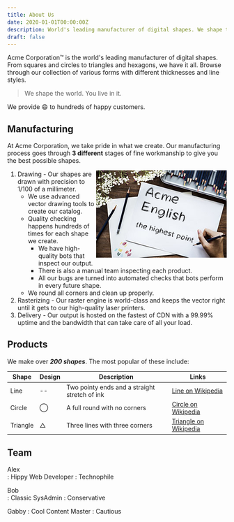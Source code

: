 ```yaml
---
title: About Us
date: 2020-01-01T00:00:00Z
description: World's leading manufacturer of digital shapes. We shape the world. You live in it.
draft: false
---
```


Acme Corporation&trade; is the world's leading manufacturer of digital shapes. From squares and circles to triangles and hexagons, we have it all. Browse through our collection of various forms with different thicknesses and line styles.

> We shape the world. You live in it.

We provide :smile: to hundreds of happy customers.

## Manufacturing

At Acme Corporation, we take pride in what we create. Our manufacturing process goes through **3 different** stages of fine workmanship to give you the best possible shapes.

<img style="float: right" src="../image/draw.jpeg" />

1. Drawing - Our shapes are drawn with precision to 1/100 of a millimeter.
   - We use advanced vector drawing tools to create our catalog.
   - Quality checking happens hundreds of times for each shape we create.
     - We have high-quality bots that inspect our output.
     - There is also a manual team inspecting each product.
     - All our bugs are turned into automated checks that bots perform in every future shape.
   - We round all corners and clean up properly.
2. Rasterizing - Our raster engine is world-class and keeps the vector right until it gets to our high-quality laser printers.
3. Delivery - Our output is hosted on the fastest of CDN with a 99.99% uptime and the bandwidth that can take care of all your load.

## Products

We make over **_200 shapes_**. The most popular of these include:

| Shape    | Design  | Description                                   | Links                                                                |
| -------- | ------- | --------------------------------------------- | -------------------------------------------------------------------- |
| Line     | --      | Two pointy ends and a straight stretch of ink | [Line on Wikipedia](<https://en.wikipedia.org/wiki/Line_(geometry)>) |
| Circle   | &#8413; | A full round with no corners                  | [Circle on Wikipedia](https://en.wikipedia.org/wiki/Circle)          |
| Triangle | &#9651; | Three lines with three corners                | [Triangle on Wikipedia](https://en.wikipedia.org/wiki/Triangle)      |

## Team

Alex  
: Hippy Web Developer
: Technophile

Bob  
: Classic SysAdmin
: Conservative

Gabby
: Cool Content Master
: Cautious
